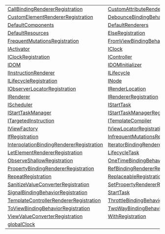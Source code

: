 |                                                                                                                                                       |                                                                                                                                             |
| ----------------------------------------------------------------------------------------------------------------------------------------------------- | ------------------------------------------------------------------------------------------------------------------------------------------- |
| [CallBindingRendererRegistration](https://hamedfathi.gitbook.io/aurelia-2-doc-api/runtime/variable/callbindingrendererregistration)                   | [CustomAttributeRendererRegistration](https://hamedfathi.gitbook.io/aurelia-2-doc-api/runtime/variable/customattributerendererregistration) |
| [CustomElementRendererRegistration](https://hamedfathi.gitbook.io/aurelia-2-doc-api/runtime/variable/customelementrendererregistration)               | [DebounceBindingBehaviorRegistration](https://hamedfathi.gitbook.io/aurelia-2-doc-api/runtime/variable/debouncebindingbehaviorregistration) |
| [DefaultComponents](https://hamedfathi.gitbook.io/aurelia-2-doc-api/runtime/variable/defaultcomponents)                                               | [DefaultRenderers](https://hamedfathi.gitbook.io/aurelia-2-doc-api/runtime/variable/defaultrenderers)                                       |
| [DefaultResources](https://hamedfathi.gitbook.io/aurelia-2-doc-api/runtime/variable/defaultresources)                                                 | [ElseRegistration](https://hamedfathi.gitbook.io/aurelia-2-doc-api/runtime/variable/elseregistration)                                       |
| [FrequentMutationsRegistration](https://hamedfathi.gitbook.io/aurelia-2-doc-api/runtime/variable/frequentmutationsregistration)                       | [FromViewBindingBehaviorRegistration](https://hamedfathi.gitbook.io/aurelia-2-doc-api/runtime/variable/fromviewbindingbehaviorregistration) |
| [IActivator](https://hamedfathi.gitbook.io/aurelia-2-doc-api/runtime/variable/iactivator)                                                             | [IClock](https://hamedfathi.gitbook.io/aurelia-2-doc-api/runtime/variable/iclock)                                                           |
| [IClockRegistration](https://hamedfathi.gitbook.io/aurelia-2-doc-api/runtime/variable/iclockregistration)                                             | [IController](https://hamedfathi.gitbook.io/aurelia-2-doc-api/runtime/variable/icontroller)                                                 |
| [IDOM](https://hamedfathi.gitbook.io/aurelia-2-doc-api/runtime/variable/idom)                                                                         | [IDOMInitializer](https://hamedfathi.gitbook.io/aurelia-2-doc-api/runtime/variable/idominitializer)                                         |
| [IInstructionRenderer](https://hamedfathi.gitbook.io/aurelia-2-doc-api/runtime/variable/iinstructionrenderer)                                         | [ILifecycle](https://hamedfathi.gitbook.io/aurelia-2-doc-api/runtime/variable/ilifecycle)                                                   |
| [ILifecycleRegistration](https://hamedfathi.gitbook.io/aurelia-2-doc-api/runtime/variable/ilifecycleregistration)                                     | [INode](https://hamedfathi.gitbook.io/aurelia-2-doc-api/runtime/variable/inode)                                                             |
| [IObserverLocatorRegistration](https://hamedfathi.gitbook.io/aurelia-2-doc-api/runtime/variable/iobserverlocatorregistration)                         | [IRenderLocation](https://hamedfathi.gitbook.io/aurelia-2-doc-api/runtime/variable/irenderlocation)                                         |
| [IRenderer](https://hamedfathi.gitbook.io/aurelia-2-doc-api/runtime/variable/irenderer)                                                               | [IRendererRegistration](https://hamedfathi.gitbook.io/aurelia-2-doc-api/runtime/variable/irendererregistration)                             |
| [IScheduler](https://hamedfathi.gitbook.io/aurelia-2-doc-api/runtime/variable/ischeduler)                                                             | [IStartTask](https://hamedfathi.gitbook.io/aurelia-2-doc-api/runtime/variable/istarttask)                                                   |
| [IStartTaskManager](https://hamedfathi.gitbook.io/aurelia-2-doc-api/runtime/variable/istarttaskmanager)                                               | [IStartTaskManagerRegistration](https://hamedfathi.gitbook.io/aurelia-2-doc-api/runtime/variable/istarttaskmanagerregistration)             |
| [ITargetedInstruction](https://hamedfathi.gitbook.io/aurelia-2-doc-api/runtime/variable/itargetedinstruction)                                         | [ITemplateCompiler](https://hamedfathi.gitbook.io/aurelia-2-doc-api/runtime/variable/itemplatecompiler)                                     |
| [IViewFactory](https://hamedfathi.gitbook.io/aurelia-2-doc-api/runtime/variable/iviewfactory)                                                         | [IViewLocatorRegistration](https://hamedfathi.gitbook.io/aurelia-2-doc-api/runtime/variable/iviewlocatorregistration)                       |
| [IfRegistration](https://hamedfathi.gitbook.io/aurelia-2-doc-api/runtime/variable/ifregistration)                                                     | [InfrequentMutationsRegistration](https://hamedfathi.gitbook.io/aurelia-2-doc-api/runtime/variable/infrequentmutationsregistration)         |
| [InterpolationBindingRendererRegistration](https://hamedfathi.gitbook.io/aurelia-2-doc-api/runtime/variable/interpolationbindingrendererregistration) | [IteratorBindingRendererRegistration](https://hamedfathi.gitbook.io/aurelia-2-doc-api/runtime/variable/iteratorbindingrendererregistration) |
| [LetElementRendererRegistration](https://hamedfathi.gitbook.io/aurelia-2-doc-api/runtime/variable/letelementrendererregistration)                     | [LifecycleTask](https://hamedfathi.gitbook.io/aurelia-2-doc-api/runtime/variable/lifecycletask)                                             |
| [ObserveShallowRegistration](https://hamedfathi.gitbook.io/aurelia-2-doc-api/runtime/variable/observeshallowregistration)                             | [OneTimeBindingBehaviorRegistration](https://hamedfathi.gitbook.io/aurelia-2-doc-api/runtime/variable/onetimebindingbehaviorregistration)   |
| [PropertyBindingRendererRegistration](https://hamedfathi.gitbook.io/aurelia-2-doc-api/runtime/variable/propertybindingrendererregistration)           | [RefBindingRendererRegistration](https://hamedfathi.gitbook.io/aurelia-2-doc-api/runtime/variable/refbindingrendererregistration)           |
| [RepeatRegistration](https://hamedfathi.gitbook.io/aurelia-2-doc-api/runtime/variable/repeatregistration)                                             | [ReplaceableRegistration](https://hamedfathi.gitbook.io/aurelia-2-doc-api/runtime/variable/replaceableregistration)                         |
| [SanitizeValueConverterRegistration](https://hamedfathi.gitbook.io/aurelia-2-doc-api/runtime/variable/sanitizevalueconverterregistration)             | [SetPropertyRendererRegistration](https://hamedfathi.gitbook.io/aurelia-2-doc-api/runtime/variable/setpropertyrendererregistration)         |
| [SignalBindingBehaviorRegistration](https://hamedfathi.gitbook.io/aurelia-2-doc-api/runtime/variable/signalbindingbehaviorregistration)               | [StartTask](https://hamedfathi.gitbook.io/aurelia-2-doc-api/runtime/variable/starttask)                                                     |
| [TemplateControllerRendererRegistration](https://hamedfathi.gitbook.io/aurelia-2-doc-api/runtime/variable/templatecontrollerrendererregistration)     | [ThrottleBindingBehaviorRegistration](https://hamedfathi.gitbook.io/aurelia-2-doc-api/runtime/variable/throttlebindingbehaviorregistration) |
| [ToViewBindingBehaviorRegistration](https://hamedfathi.gitbook.io/aurelia-2-doc-api/runtime/variable/toviewbindingbehaviorregistration)               | [TwoWayBindingBehaviorRegistration](https://hamedfathi.gitbook.io/aurelia-2-doc-api/runtime/variable/twowaybindingbehaviorregistration)     |
| [ViewValueConverterRegistration](https://hamedfathi.gitbook.io/aurelia-2-doc-api/runtime/variable/viewvalueconverterregistration)                     | [WithRegistration](https://hamedfathi.gitbook.io/aurelia-2-doc-api/runtime/variable/withregistration)                                       |
| [globalClock](https://hamedfathi.gitbook.io/aurelia-2-doc-api/runtime/variable/globalclock)                                                           |                                                                                                                                             |